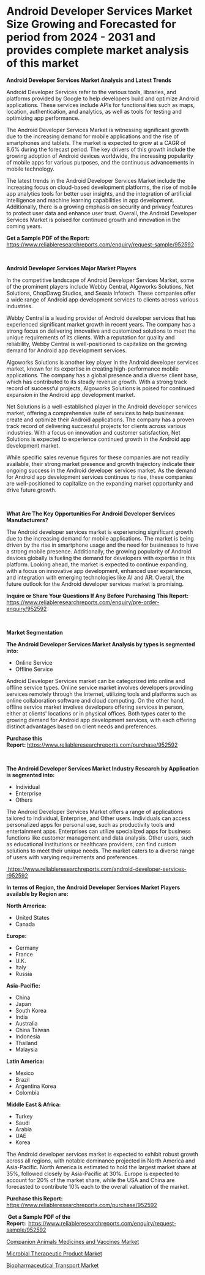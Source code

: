 <p><h1>Android Developer Services Market Size Growing and Forecasted for period from 2024 - 2031 and provides complete market analysis of this market</h1></p><p><strong>Android Developer Services Market Analysis and Latest Trends</strong></p>
<p><p>Android Developer Services refer to the various tools, libraries, and platforms provided by Google to help developers build and optimize Android applications. These services include APIs for functionalities such as maps, location, authentication, and analytics, as well as tools for testing and optimizing app performance.</p><p>The Android Developer Services Market is witnessing significant growth due to the increasing demand for mobile applications and the rise of smartphones and tablets. The market is expected to grow at a CAGR of 8.6% during the forecast period. The key drivers of this growth include the growing adoption of Android devices worldwide, the increasing popularity of mobile apps for various purposes, and the continuous advancements in mobile technology.</p><p>The latest trends in the Android Developer Services Market include the increasing focus on cloud-based development platforms, the rise of mobile app analytics tools for better user insights, and the integration of artificial intelligence and machine learning capabilities in app development. Additionally, there is a growing emphasis on security and privacy features to protect user data and enhance user trust. Overall, the Android Developer Services Market is poised for continued growth and innovation in the coming years.</p></p>
<p><strong>Get a Sample PDF of the Report:&nbsp;</strong> <a href="https://www.reliableresearchreports.com/enquiry/request-sample/952592">https://www.reliableresearchreports.com/enquiry/request-sample/952592</a></p>
<p>&nbsp;</p>
<p><strong>Android Developer Services Major Market Players</strong></p>
<p><p>In the competitive landscape of Android Developer Services Market, some of the prominent players include Webby Central, Algoworks Solutions, Net Solutions, ChopDawg Studios, and Seasia Infotech. These companies offer a wide range of Android app development services to clients across various industries.</p><p>Webby Central is a leading provider of Android developer services that has experienced significant market growth in recent years. The company has a strong focus on delivering innovative and customized solutions to meet the unique requirements of its clients. With a reputation for quality and reliability, Webby Central is well-positioned to capitalize on the growing demand for Android app development services.</p><p>Algoworks Solutions is another key player in the Android developer services market, known for its expertise in creating high-performance mobile applications. The company has a global presence and a diverse client base, which has contributed to its steady revenue growth. With a strong track record of successful projects, Algoworks Solutions is poised for continued expansion in the Android app development market.</p><p>Net Solutions is a well-established player in the Android developer services market, offering a comprehensive suite of services to help businesses create and optimize their Android applications. The company has a proven track record of delivering successful projects for clients across various industries. With a focus on innovation and customer satisfaction, Net Solutions is expected to experience continued growth in the Android app development market.</p><p>While specific sales revenue figures for these companies are not readily available, their strong market presence and growth trajectory indicate their ongoing success in the Android developer services market. As the demand for Android app development services continues to rise, these companies are well-positioned to capitalize on the expanding market opportunity and drive future growth.</p></p>
<p>&nbsp;</p>
<p><strong>What Are The Key Opportunities For Android Developer Services Manufacturers?</strong></p>
<p><p>The Android developer services market is experiencing significant growth due to the increasing demand for mobile applications. The market is being driven by the rise in smartphone usage and the need for businesses to have a strong mobile presence. Additionally, the growing popularity of Android devices globally is fueling the demand for developers with expertise in this platform. Looking ahead, the market is expected to continue expanding, with a focus on innovative app development, enhanced user experiences, and integration with emerging technologies like AI and AR. Overall, the future outlook for the Android developer services market is promising.</p></p>
<p><strong>Inquire or Share Your Questions If Any Before Purchasing This Report:</strong> <a href="https://www.reliableresearchreports.com/enquiry/pre-order-enquiry/952592">https://www.reliableresearchreports.com/enquiry/pre-order-enquiry/952592</a></p>
<p>&nbsp;</p>
<p><strong>Market Segmentation</strong></p>
<p><strong>The Android Developer Services Market Analysis by types is segmented into:</strong></p>
<p><ul><li>Online Service</li><li>Offline Service</li></ul></p>
<p><p>Android Developer Services market can be categorized into online and offline service types. Online service market involves developers providing services remotely through the Internet, utilizing tools and platforms such as online collaboration software and cloud computing. On the other hand, offline service market involves developers offering services in person, either at clients' locations or in physical offices. Both types cater to the growing demand for Android app development services, with each offering distinct advantages based on client needs and preferences.</p></p>
<p><strong>Purchase this Report:&nbsp;</strong><a href="https://www.reliableresearchreports.com/purchase/952592">https://www.reliableresearchreports.com/purchase/952592</a></p>
<p>&nbsp;</p>
<p><strong>The Android Developer Services Market Industry Research by Application is segmented into:</strong></p>
<p><ul><li>Individual</li><li>Enterprise</li><li>Others</li></ul></p>
<p><p>The Android Developer Services Market offers a range of applications tailored to Individual, Enterprise, and Other users. Individuals can access personalized apps for personal use, such as productivity tools and entertainment apps. Enterprises can utilize specialized apps for business functions like customer management and data analysis. Other users, such as educational institutions or healthcare providers, can find custom solutions to meet their unique needs. The market caters to a diverse range of users with varying requirements and preferences.</p></p>
<p><a href="https://www.reliableresearchreports.com/android-developer-services-r952592">&nbsp;https://www.reliableresearchreports.com/android-developer-services-r952592</a></p>
<p><strong>In terms of Region, the Android Developer Services Market Players available by Region are:</strong></p>
<p>
    <p> <strong> North America: </strong>
        <ul>
            <li>United States</li>
            <li>Canada</li>
        </ul>
        </p> 
    <p> <strong> Europe: </strong>
        <ul>
            <li>Germany</li>
            <li>France</li>
            <li>U.K.</li>
            <li>Italy</li>
            <li>Russia</li>
        </ul>
        </p> 
    <p> <strong> Asia-Pacific: </strong>
        <ul>
            <li>China</li>
            <li>Japan</li>
            <li>South Korea</li>
            <li>India</li>
            <li>Australia</li>
            <li>China Taiwan</li>
            <li>Indonesia</li>
            <li>Thailand</li>
            <li>Malaysia</li>
        </ul>
        </p> 
    <p> <strong> Latin America: </strong>
        <ul>
            <li>Mexico</li>
            <li>Brazil</li>
            <li>Argentina Korea</li>
            <li>Colombia</li>
        </ul>
        </p> 
    <p> <strong> Middle East & Africa: </strong>
        <ul>
            <li>Turkey</li>
            <li>Saudi</li>
            <li>Arabia</li>
            <li>UAE</li>
            <li>Korea</li>
        </ul>
    </p>
    </p>
<p><p>The Android developer services market is expected to exhibit robust growth across all regions, with notable dominance projected in North America and Asia-Pacific. North America is estimated to hold the largest market share at 35%, followed closely by Asia-Pacific at 30%. Europe is expected to account for 20% of the market share, while the USA and China are forecasted to contribute 10% each to the overall valuation of the market.</p></p>
<p><strong>Purchase this Report: </strong><a href="https://www.reliableresearchreports.com/purchase/952592">https://www.reliableresearchreports.com/purchase/952592</a></p>
<p>&nbsp;<strong>Get a Sample PDF of the Report:&nbsp;&nbsp;</strong><a href="https://www.reliableresearchreports.com/enquiry/request-sample/952592">https://www.reliableresearchreports.com/enquiry/request-sample/952592</a></p>
<p><strong></strong></p>
<p><p><a href="https://www.linkedin.com/pulse/companion-animals-medicines-vaccines-market-competitive-analysis-o2uoe">Companion Animals Medicines and Vaccines Market</a></p><p><a href="https://www.linkedin.com/pulse/decoding-microbial-therapeutic-product-market-metrics-share-hbkse">Microbial Therapeutic Product Market</a></p><p><a href="https://www.linkedin.com/pulse/biopharmaceutical-transportnbspmarket-focuses-market-share-size-sim9e">Biopharmaceutical Transport Market</a></p></p>